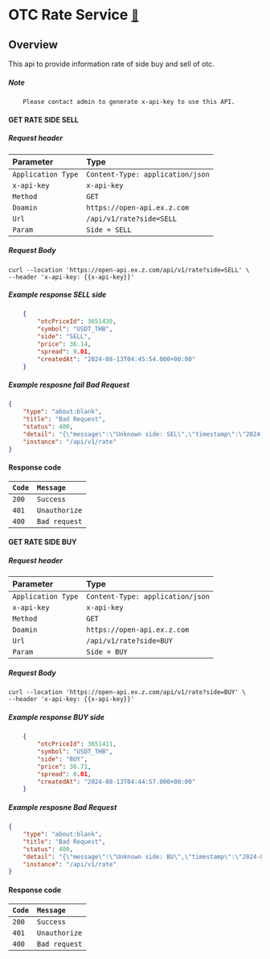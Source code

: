# OTC Rate Service  <span style="font-size: 0.8em;">[🚀](../Readme.md#software-development-api-documents)</span>

## Overview
This api to provide information rate of side buy and sell of otc.

##### Note
```
    Please contact admin to generate x-api-key to use this API.
```

#### GET RATE SIDE SELL

##### Request header

| Parameter | Type     |
| :-------- | :------- |
| `Application Type` | `Content-Type: application/json`     |
| `x-api-key` | `x-api-key`     |
| `Method` | `GET`     |
| `Doamin` | `https://open-api.ex.z.com` |
| `Url` | `/api/v1/rate?side=SELL`     |
| `Param` | `Side = SELL`     |

##### Request Body
```
curl --location 'https://open-api.ex.z.com/api/v1/rate?side=SELL' \
--header 'x-api-key: {{x-api-key}}'
```

##### Example response SELL side
``` json
    {
        "otcPriceId": 3651430,
        "symbol": "USDT_THB",
        "side": "SELL",
        "price": 36.14,
        "spread": 0.01,
        "createdAt": "2024-08-13T04:45:54.000+00:00"
    }
```

##### Example resposne fail Bad Request
``` json
{
    "type": "about:blank",
    "title": "Bad Request",
    "status": 400,
    "detail": "{\"message\":\"Unknown side: SEL\",\"timestamp\":\"2024-08-13T13:53:41.99352743\"}",
    "instance": "/api/v1/rate"
}
```

#### Response code

| `Code` | `Message`     |
| :-------- | :------- |
| `200`   |   `Success` |
| `401` | `Unauthorize` |
| `400` | `Bad request` |

#### GET RATE SIDE BUY

##### Request header

| Parameter | Type     |
| :-------- | :------- |
| `Application Type` | `Content-Type: application/json`     |
| `x-api-key` | `x-api-key`     |
| `Method` | `GET`     |
| `Doamin` | `https://open-api.ex.z.com` |
| `Url` | `/api/v1/rate?side=BUY`     |
| `Param` | `Side = BUY`     |

##### Request Body
```
curl --location 'https://open-api.ex.z.com/api/v1/rate?side=BUY' \
--header 'x-api-key: {{x-api-key}}'
```

##### Example response BUY side
``` json
    {
        "otcPriceId": 3651411,
        "symbol": "USDT_THB",
        "side": "BUY",
        "price": 36.71,
        "spread": 0.01,
        "createdAt": "2024-08-13T04:44:57.000+00:00"
    }
```

##### Example resposne Bad Request
``` json
{
    "type": "about:blank",
    "title": "Bad Request",
    "status": 400,
    "detail": "{\"message\":\"Unknown side: BU\",\"timestamp\":\"2024-08-13T13:53:41.99352743\"}",
    "instance": "/api/v1/rate"
}
```

#### Response code

| `Code` | `Message`     |
| :-------- | :------- |
| `200`   |   `Success` |
| `401` | `Unauthorize` |
| `400` | `Bad request` |